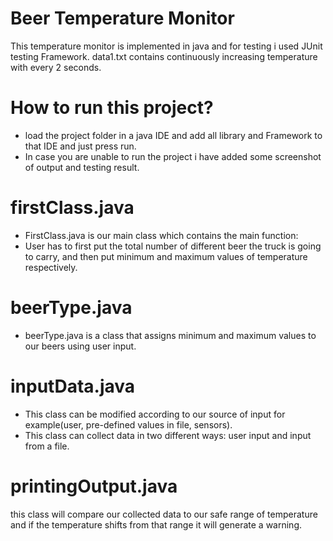 # Beer Temperature Monitor

This temperature monitor is implemented in java and for testing i used JUnit testing Framework.
data1.txt contains continuously increasing temperature with every 2 seconds.

# How to run this project?
* load the project folder in a java IDE and add all library and Framework to that IDE and just press run.
* In case you are unable to run the project i have added some screenshot of output and testing result.

# firstClass.java
* FirstClass.java is our main class which contains the main function:
* User has to first put the total number of different beer the truck is going to carry, and then put minimum and maximum values of temperature respectively.


# beerType.java
* beerType.java is a class that assigns minimum and maximum values to our beers using user input.


# inputData.java
* This class can be modified according to our source of input for example(user, pre-defined values in file, sensors).
* This class can collect data in two different ways: user input and input from a file.


# printingOutput.java
this class will compare our collected data to our safe range of temperature and if the temperature shifts from that range it will generate a warning.

